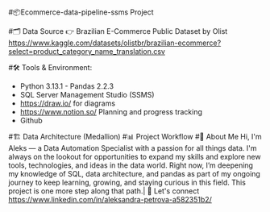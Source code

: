 #📦Ecommerce-data-pipeline-ssms Project

#🗂️ Data Source 
👉 Brazilian E-Commerce Public Dataset by Olist https://www.kaggle.com/datasets/olistbr/brazilian-ecommerce?select=product_category_name_translation.csv


#🛠️ Tools & Environment:
  - Python 3.13.1 - Pandas 2.2.3
  - SQL Server Management Studio (SSMS)
  - https://draw.io/ for diagrams
  - https://www.notion.so/ Planning and progress tracking
  - Github

#🏗️ Data Architecture (Medallion)
#📊 Project Workflow
#👋 About Me
Hi, I'm Aleks — a Data Automation Specialist with a passion for all things data. I'm always on the lookout for opportunities to expand my skills and explore new tools, technologies, and ideas in the data world. Right now, I’m deepening my knowledge of SQL, data architecture, and pandas as part of my ongoing journey to keep learning, growing, and staying curious in this field. This project is one more step along that path.|
🔗 Let's connect  https://www.linkedin.com/in/aleksandra-petrova-a582351b2/


  
 


